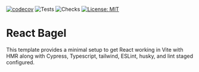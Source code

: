 [![codecov](https://codecov.io/gh/neurobagel/react-bagel/graph/badge.svg?token=mK0zZ2A86F)](https://codecov.io/gh/neurobagel/react-bagel)
![Tests](https://github.com/github/docs/actions/workflows/tests.yml/badge.svg)
![Checks](https://github.com/github/docs/actions/workflows/checks.yml/badge.svg)
[![License: MIT](https://img.shields.io/badge/License-MIT-yellow.svg)](https://opensource.org/licenses/MIT)

# React Bagel

This template provides a minimal setup to get React working in Vite with HMR along with Cypress, Typescript, tailwind, ESLint, husky, and lint staged configured.
